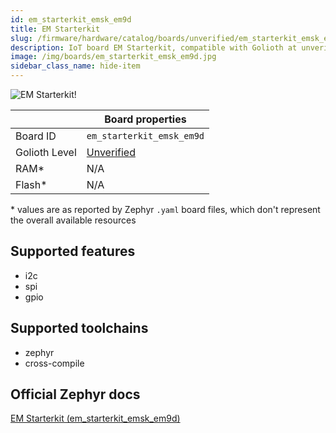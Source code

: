 ```yaml
---
id: em_starterkit_emsk_em9d
title: EM Starterkit
slug: /firmware/hardware/catalog/boards/unverified/em_starterkit_emsk_em9d
description: IoT board EM Starterkit, compatible with Golioth at unverified level.
image: /img/boards/em_starterkit_emsk_em9d.jpg
sidebar_class_name: hide-item
---
```


[//]: # (This is an auto-generated file, do not edit! Changes to it will be lost upon re-generation)

![EM Starterkit!](/img/boards/em_starterkit_emsk_em9d.jpg "EM Starterkit")

|                | Board properties     |
| -------------  | -------------------- |
| Board ID       | `em_starterkit_emsk_em9d` |
| Golioth Level  | [Unverified](/firmware/hardware#unverified-boards) |
| RAM*           | N/A |
| Flash*         | N/A |

\* values are as reported by Zephyr `.yaml` board files, which don't represent the overall available resources



## Supported features

* i2c
* spi
* gpio

## Supported toolchains

* zephyr
* cross-compile

## Official Zephyr docs

[EM Starterkit (em_starterkit_emsk_em9d)](https://docs.zephyrproject.org/latest/boards/snps/em_starterkit/doc/index.html)
